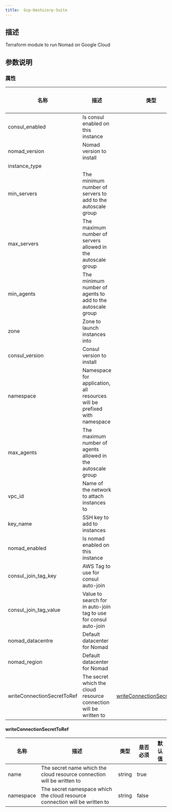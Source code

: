 ```yaml
---
title:  Gcp-Hashicorp-Suite
---
```


## 描述

Terraform module to run Nomad on Google Cloud

## 参数说明


### 属性

 名称 | 描述 | 类型 | 是否必须 | 默认值 
 ------------ | ------------- | ------------- | ------------- | ------------- 
 consul_enabled | Is consul enabled on this instance |  | true |  
 nomad_version | Nomad version to install |  | true |  
 instance_type |  |  | false |  
 min_servers | The minimum number of servers to add to the autoscale group |  | true |  
 max_servers | The maximum number of servers allowed in the autoscale group |  | true |  
 min_agents | The minimum number of agents to add to the autoscale group |  | true |  
 zone | Zone to launch instances into |  | true |  
 consul_version | Consul version to install |  | true |  
 namespace | Namespace for application, all resources will be prefixed with namespace |  | true |  
 max_agents | The maximum number of agents allowed in the autoscale group |  | true |  
 vpc_id | Name of the network to attach instances to |  | true |  
 key_name | SSH key to add to instances |  | true |  
 nomad_enabled | Is nomad enabled on this instance |  | true |  
 consul_join_tag_key | AWS Tag to use for consul auto-join |  | true |  
 consul_join_tag_value | Value to search for in auto-join tag to use for consul auto-join |  | true |  
 nomad_datacentre | Default datacenter for Nomad |  | false |  
 nomad_region | Default datacenter for Nomad |  | false |  
 writeConnectionSecretToRef | The secret which the cloud resource connection will be written to | [writeConnectionSecretToRef](#writeConnectionSecretToRef) | false |  


#### writeConnectionSecretToRef

 名称 | 描述 | 类型 | 是否必须 | 默认值 
 ------------ | ------------- | ------------- | ------------- | ------------- 
 name | The secret name which the cloud resource connection will be written to | string | true |  
 namespace | The secret namespace which the cloud resource connection will be written to | string | false |  
